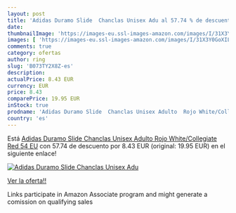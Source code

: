 ```yaml
---
layout: post
title: 'Adidas Duramo Slide  Chanclas Unisex Adu al 57.74 % de descuento'
date: 
thumbnailImage: 'https://images-eu.ssl-images-amazon.com/images/I/31X3Y0GoXIL._SL200_.jpg'
images: [ 'https://images-eu.ssl-images-amazon.com/images/I/31X3Y0GoXIL._SL200_.jpg' ]
comments: true
category: ofertas
author: ring
slug: 'B073TY2X8Z-es'
description:
actualPrice: 8.43 EUR
currency: EUR
price: 8.43
comparePrice: 19.95 EUR
inStock: true
prodname: 'Adidas Duramo Slide  Chanclas Unisex Adulto  Rojo White/Collegiate Red  54 EU'
country: 'es'
---
```


Está [Adidas Duramo Slide  Chanclas Unisex Adulto  Rojo White/Collegiate Red  54 EU](https://www.amazon.es/dp/B073TY2X8Z/?tag=tolees-21) con 57.74 de descuento por 8.43 EUR (original: 19.95 EUR) en el siguiente enlace!

[![Adidas Duramo Slide  Chanclas Unisex Adu](https://images-eu.ssl-images-amazon.com/images/I/31X3Y0GoXIL._SL200_.jpg)](https://www.amazon.es/dp/B073TY2X8Z/?tag=tolees-21)

[Ver la oferta!!](https://www.amazon.es/dp/B073TY2X8Z/?tag=tolees-21)

Links participate in Amazon Associate program and might generate a comission on qualifying sales



